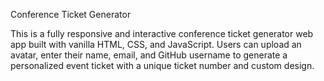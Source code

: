 Conference Ticket Generator

This is a fully responsive and interactive conference ticket generator web app built with vanilla HTML, CSS, and JavaScript. Users can upload an avatar, enter their name, email, and GitHub username to generate a personalized event ticket with a unique ticket number and custom design.

